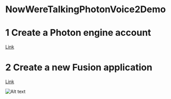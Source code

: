 # NowWereTalkingPhotonVoice2Demo

# 1 Create a Photon engine account

[Link](https://id.photonengine.com/account/signup)

# 2 Create a new Fusion application

[Link](https://dashboard.photonengine.com/app/create)

![Alt text](/posts/path/to/img.jpg "Optional title")
